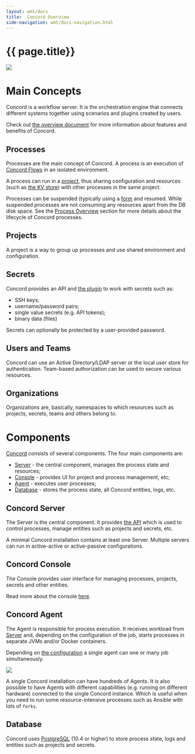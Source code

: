 ```yaml
---
layout: wmt/docs
title:  Concord Overview
side-navigation: wmt/docs-navigation.html
---
```


# {{ page.title}}

<img src="../../assets/img/concord_top_level.png" class="img-responsive"/>

# Main Concepts

Concord is a workflow server.  It is the orchestration engine that connects
different systems together using scenarios and plugins created by users.

Check out [the overview document](../../overview/index.html) for more
information about features and benefits of Concord.

## Processes

Processes are the main concept of Concord. A process is an execution of
[Concord Flows](../processes-v1/flows.html) in an isolated environment.

A process can run in a [project](#projects), thus sharing configuration and
resources (such as [the KV store](../plugins/key-value.html)) with other
processes in the same project.

Processes can be suspended (typically using a [form](./forms.html) and resumed.
While suspended processes are not consuming any resources apart from the DB
disk space. See the [Process Overview](../processes/index.html) section for
more details about the lifecycle of Concord processes.

## Projects

A project is a way to group up processes and use shared environment and
configuration.

## Secrets

Concord provides an API and [the plugin](../plugins/crypto.html) to work with
secrets such as:
- SSH keys;
- username/password pairs;
- single value secrets (e.g. API tokens);
- binary data (files)

Secrets can optionally be protected by a user-provided password.

## Users and Teams

Concord can use an Active Directory/LDAP server or the local user store
for authentication. Team-based authorization can be used to secure various
resources. 

## Organizations

Organizations are, basically, namespaces to which resources such as projects,
secrets, teams and others belong to. 

# Components

[Concord](../../overview/index.html) consists of several components. The four
main components are:
- [Server](#concord-server) - the central component, manages the process state
and resources;
- [Console](#concord-console) - provides UI for project and process management,
etc;
- [Agent](#concord-agent) - executes user processes;
- [Database](#database) - stores the process state, all Concord entities, logs,
etc.

## Concord Server

The Server is the central component. It provides [the API](../api/index.html) which
is used to control processes, manage entities such as projects and secrets,
etc.

A minimal Concord installation contains at least one Server. Multiple servers
can run in active-active or active-passive configurations.

## Concord Console

The Console provides user interface for managing processes, projects, secrets and
other entities.

Read more about the console [here](../console/index.html).

## Concord Agent

The Agent is responsible for process execution. It receives workload from
[Server](#concord-server) and, depending on the configuration of the job,
starts processes in separate JVMs and/or Docker containers.

Depending on [the configuration](./configuration.html#agent-cfg-file) a single
agent can one or many job simultaneously.

<img src="../../assets/img/concord_agents.png" class="img-responsive"/>

A single Concord installation can have hundreds of Agents. It is also possible
to have Agents with different capabilities (e.g. running on different hardware)
connected to the single Concord instance. Which is useful when you need to run
some resource-intensive processes such as Ansible with lots of `forks`.

## Database

Concord uses [PostgreSQL](https://www.postgresql.org/) (10.4 or higher) to
store process state, logs and entities such as projects and secrets.
